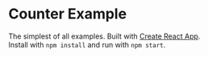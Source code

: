Counter Example
===============

The simplest of all examples. Built with [Create React App](https://github.com/facebookincubator/create-react-app).  
Install with `npm install` and run with `npm start`.
